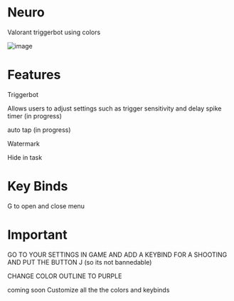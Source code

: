# Neuro 
Valorant triggerbot using colors

![image](https://github.com/zombiezxg/Neuro/assets/58446966/ea6110fe-a9f0-4226-aa5a-8e3fb988468f)



# Features
Triggerbot

Allows users to adjust settings such as trigger sensitivity and delay
spike timer (in progress)

auto tap (in progress)

Watermark

Hide in task



# Key Binds

G to open and close menu



# Important
GO TO YOUR SETTINGS IN GAME AND ADD A KEYBIND FOR A SHOOTING AND PUT THE BUTTON J (so its not bannedable)

CHANGE COLOR OUTLINE TO PURPLE

coming soon
Customize all the the colors and keybinds
